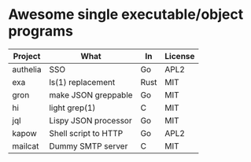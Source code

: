 # Awesome single executable/object programs

Project              | What                  | In    | License
---------------------|-----------------------|-------|---------
authelia             | SSO                   | Go    | APL2
exa                  | ls(1) replacement     | Rust  | MIT
gron                 | make JSON greppable   | Go    | MIT
hi                   | light grep(1)         | C     | MIT
jql                  | Lispy JSON processor  | Go    | MIT 
kapow                | Shell script to HTTP  | Go    | APL2
mailcat              | Dummy SMTP server     | C     | MIT
